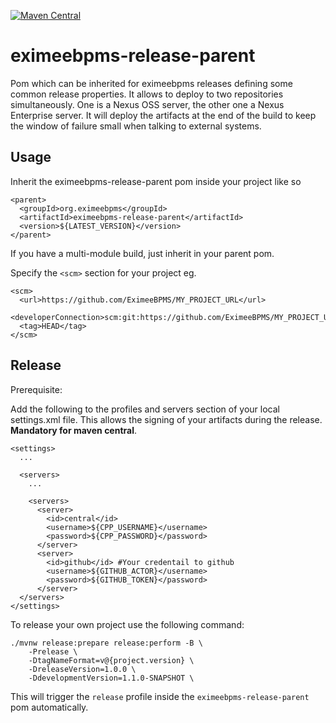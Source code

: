 [![Maven Central](https://maven-badges.sml.io/sonatype-central/org.eximeebpms/eximeebpms-release-parent/badge.svg)](https://maven-badges.sml.io/sonatype-central/org.eximeebpms/eximeebpms-release-parent)

eximeebpms-release-parent
======================


Pom which can be inherited for eximeebpms releases defining some common release properties.
It allows to deploy to two repositories simultaneously. One is a Nexus OSS server, the other one a Nexus Enterprise server.
It will deploy the artifacts at the end of the build to keep the window of failure small when talking to external systems.

Usage
-----

Inherit the eximeebpms-release-parent pom inside your project like so  
  
    <parent>
      <groupId>org.eximeebpms</groupId>
      <artifactId>eximeebpms-release-parent</artifactId>
      <version>${LATEST_VERSION}</version>
    </parent>  
    
If you have a multi-module build, just inherit in your parent pom.  

Specify the ```<scm>``` section for your project eg.
```
<scm>
  <url>https://github.com/EximeeBPMS/MY_PROJECT_URL</url>
  <developerConnection>scm:git:https://github.com/EximeeBPMS/MY_PROJECT_URL.git</developerConnection>
  <tag>HEAD</tag>
</scm>
```
Release
-------

Prerequisite:  

  Add the following to the profiles and servers section of your local settings.xml file. This allows the signing of your artifacts during the release. <strong>Mandatory for maven central</strong>.
  
    <settings>
      ...
      
      <servers>
        ...

        <servers>
          <server>
            <id>central</id>
            <username>${CPP_USERNAME}</username>
            <password>${CPP_PASSWORD}</password>
          </server>
          <server>
            <id>github</id> #Your credentail to github 
            <username>${GITHUB_ACTOR}</username>
            <password>${GITHUB_TOKEN}</password>
          </server>        
      </servers>    
    </settings>

To release your own project use the following command:

    ./mvnw release:prepare release:perform -B \
        -Prelease \
        -DtagNameFormat=v@{project.version} \
        -DreleaseVersion=1.0.0 \
        -DdevelopmentVersion=1.1.0-SNAPSHOT \
    
This will trigger the `release` profile inside the `eximeebpms-release-parent` pom automatically.
